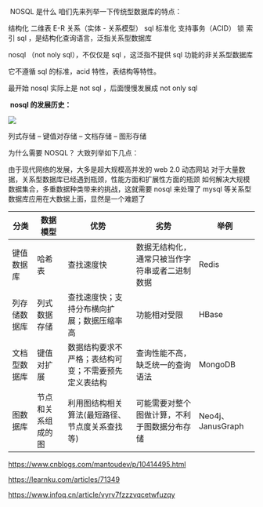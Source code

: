  NOSQL 是什么
咱们先来列举一下传统型数据库的特点：

结构化
二维表
E-R 关系（实体 - 关系模型）
sql 标准化
支持事务（ACID）
锁
索引
sql ，是结构化查询语言，泛指关系型数据库

nosql （not noly sql），不仅仅是 sql ，这泛指不提供 sql 功能的非关系型数据库

它不遵循 sql 的标准，acid 特性，表结构等特性。

最开始 nosql 实际上是 not sql ，后面慢慢发展成 not only sql



 **nosql 的发展历史：**

![](https://cdn.learnku.com/uploads/images/202209/02/77882/HoOekmBGif.png!large)

列式存储 – 键值对存储 – 文档存储 – 图形存储


为什么需要 NOSQL？
大致列举如下几点：

由于现代网络的发展，大多是超大规模高并发的 web 2.0 动态网站
对于大量数据，关系型数据库已经遇到瓶颈，性能方面和扩展性方面的瓶颈
如何解决大规模数据集合，多重数据种类带来的挑战，这就需要 nosql 来处理了
mysql 等关系型数据库应用在大数据上面，显然是一个难题了


<table>
<thead>
<tr>
<th>分类</th>
<th>数据模型</th>
<th>优势</th>
<th>劣势</th>
<th>举例</th>
</tr>
</thead>
<tbody>
<tr>
<td>键值数据库</td>
<td>哈希表</td>
<td>查找速度快</td>
<td>数据无结构化，通常只被当作字符串或者二进制数据</td>
<td>Redis</td>
</tr>
<tr>
<td>列存储数据库</td>
<td>列式数据存储</td>
<td>查找速度快；支持分布横向扩展；数据压缩率高</td>
<td>功能相对受限</td>
<td>HBase</td>
</tr>
<tr>
<td>文档型数据库</td>
<td>键值对扩展</td>
<td>数据结构要求不严格；表结构可变；不需要预先定义表结构</td>
<td>查询性能不高，缺乏统一的查询语法</td>
<td>MongoDB</td>
</tr>
<tr>
<td>图数据库</td>
<td>节点和关系组成的图</td>
<td>利用图结构相关算法(最短路径、节点度关系查找等)</td>
<td>可能需要对整个图做计算，不利于图数据分布存储</td>
<td>Neo4j、JanusGraph</td>
</tr>
</tbody>
</table>


https://www.cnblogs.com/mantoudev/p/10414495.html

https://learnku.com/articles/71349

https://www.infoq.cn/article/vyrv7fzzzvqcetwfuzqy


